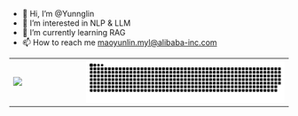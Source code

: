 - 👋 Hi, I’m @Yunnglin
- 👀 I’m interested in NLP & LLM
- 🌱 I’m currently learning RAG
- 📫 How to reach me maoyunlin.myl@alibaba-inc.com

<!---
Yunnglin/Yunnglin is a ✨ special ✨ repository because its `README.md` (this file) appears on your GitHub profile.
You can click the Preview link to take a look at your changes.
--->

<table>
  <tbody>
    <tr>
      <td width="26%">
        <img src="https://github-readme-stats.vercel.app/api?username=Yunnglin&hide_rank=true&show_icons=true&theme=dracula">
      <td width="74%">
        <picture>
          <source media="(prefers-color-scheme: dark)" srcset="https://raw.githubusercontent.com/Yunnglin/Yunnglin/output/github-contribution-grid-snake-dark.svg">
          <source media="(prefers-color-scheme: light)" srcset="https://raw.githubusercontent.com/Yunnglin/Yunnglin/output/github-contribution-grid-snake.svg">
          <img alt="github contribution grid snake animation" src="https://raw.githubusercontent.com/Yunnglin/Yunnglin/output/github-contribution-grid-snake.svg">
        </picture>
      </td>
    </tr>
  </tbody>
</table>
